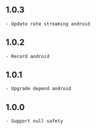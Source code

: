 ## 1.0.3
    - Update rate streaming android

## 1.0.2
    - Record android

## 1.0.1
    - Upgrade depend android

## 1.0.0
    - Support null safety
